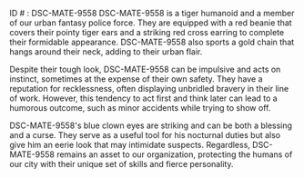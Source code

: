 ID # : DSC-MATE-9558
DSC-MATE-9558 is a tiger humanoid and a member of our urban fantasy police force. They are equipped with a red beanie that covers their pointy tiger ears and a striking red cross earring to complete their formidable appearance. DSC-MATE-9558 also sports a gold chain that hangs around their neck, adding to their urban flair.

Despite their tough look, DSC-MATE-9558 can be impulsive and acts on instinct, sometimes at the expense of their own safety. They have a reputation for recklessness, often displaying unbridled bravery in their line of work. However, this tendency to act first and think later can lead to a humorous outcome, such as minor accidents while trying to show off.

DSC-MATE-9558's blue clown eyes are striking and can be both a blessing and a curse. They serve as a useful tool for his nocturnal duties but also give him an eerie look that may intimidate suspects. Regardless, DSC-MATE-9558 remains an asset to our organization, protecting the humans of our city with their unique set of skills and fierce personality.